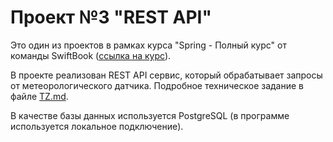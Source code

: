 # Проект №3 "REST API"
Это один из проектов в рамках курса "Spring - Полный курс" от команды SwiftBook 
([ссылка на курс](https://swiftbook.org/courses/438/show_promo)).

В проекте реализован REST API сервис, который обрабатывает запросы от метеорологического датчика.
Подробное техническое задание в файле [TZ.md](TZ.md).

В качестве базы данных используется PostgreSQL (в программе используется локальное подключение).

